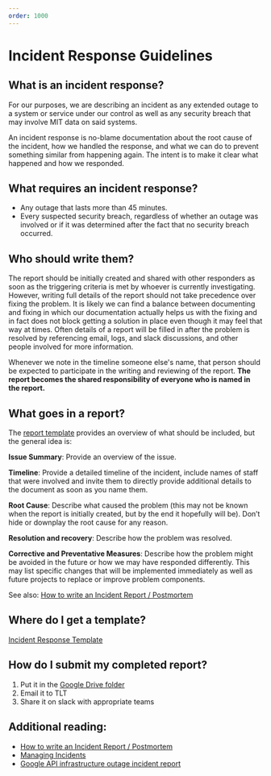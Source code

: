 ```yaml
---
order: 1000
---
```

# Incident Response Guidelines

## What is an incident response?

For our purposes, we are describing an incident as any extended outage to a
system or service under our control as well as any security breach that may
involve MIT data on said systems.

An incident response is no-blame documentation about the root cause of the incident, how we handled the response, and what we can do to prevent something similar from happening again.
The intent is to make it clear what happened and how we responded.

## What requires an incident response?

- Any outage that lasts more than 45 minutes.
- Every suspected security breach, regardless of whether an outage was involved
or if it was determined after the fact that no security breach occurred.

## Who should write them?

The report should be initially created and shared with other responders as soon
as the triggering criteria is met by whoever is currently investigating.
However, writing full details of the report should not take precedence over
fixing the problem. It is likely we can find a balance between documenting and
fixing in which our documentation actually helps us with the fixing and in fact
does not block getting a solution in place even though it may feel that way at
times. Often details of a report will be filled in after the problem is
resolved by referencing email, logs, and slack discussions, and other people
involved for more information.

Whenever we note in the timeline someone else's name, that person should be
expected to participate in the writing and reviewing of the report. **The report
becomes the shared responsibility of everyone who is named in the report.**

## What goes in a report?
The [report template](https://docs.google.com/document/d/1yfL1XPPQrwhnMdIw7CLpBM56uY2b-SCZfNerkwCGDqU/edit?usp=sharing
)
provides an overview of what should be included, but the general idea is:

**Issue Summary**: Provide an overview of the issue.

**Timeline**: Provide a detailed timeline of the incident, include names of
staff that were involved and invite them to directly provide additional details
to the document as soon as you name them.

**Root Cause**: Describe what caused the problem (this may not be known when
the report is initially created, but by the end it hopefully will be).
Don’t hide or downplay the root cause for any reason.

**Resolution and recovery**: Describe how the problem was resolved.

**Corrective and Preventative Measures**: Describe how the problem might be
avoided in the future or how we may have responded differently. This may list
specific changes that will be implemented immediately as well as future
projects to replace or improve problem components.

See also:
[How to write an Incident Report / Postmortem](https://sysadmincasts.com/episodes/20-how-to-write-an-incident-report-postmortem)

## Where do I get a template?

[Incident Response Template](https://docs.google.com/document/d/1yfL1XPPQrwhnMdIw7CLpBM56uY2b-SCZfNerkwCGDqU/edit?usp=sharing)

## How do I submit my completed report?

1. Put it in the [Google Drive folder](https://drive.google.com/open?id=1Gursqku_NsUyGTXyWa6LUESIFNTBcf3G
)
1. Email it to TLT
1. Share it on slack with appropriate teams

## Additional reading:
- [How to write an Incident Report / Postmortem](https://sysadmincasts.com/episodes/20-how-to-write-an-incident-report-postmortem)
- [Managing Incidents](https://landing.google.com/sre/book/chapters/managing-incidents.html)
- [Google API infrastructure outage incident report](https://developers.googleblog.com/2013/05/google-api-infrastructure-outage_3.html)
